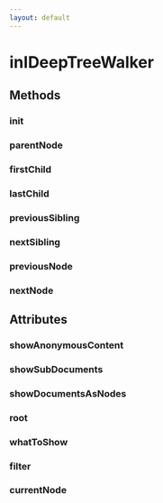 ```yaml
---
layout: default
---
```


# inIDeepTreeWalker #

## Methods ##

### init ###

### parentNode ###

### firstChild ###

### lastChild ###

### previousSibling ###

### nextSibling ###

### previousNode ###

### nextNode ###

## Attributes ##

### showAnonymousContent ###

### showSubDocuments ###

### showDocumentsAsNodes ###

### root ###

### whatToShow ###

### filter ###

### currentNode ###
